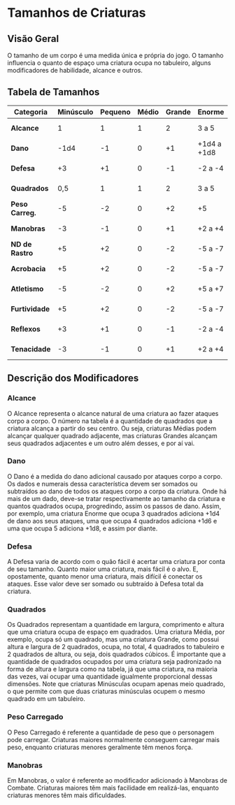 # Tamanhos de Criaturas

## Visão Geral

O tamanho de um corpo é uma medida única e própria do jogo. O tamanho influencia o quanto de espaço uma criatura ocupa no tabuleiro, alguns modificadores de habilidade, alcance e outros.

## Tabela de Tamanhos

| Categoria | Minúsculo | Pequeno | Médio | Grande | Enorme | Colossal |
|-----------|-----------|---------|-------|--------|--------|----------|
| **Alcance** | 1 | 1 | 1 | 2 | 3 a 5 | 6 ou mais |
| **Dano** | -1d4 | -1 | 0 | +1 | +1d4 a +1d8 | +1d10 ou mais |
| **Defesa** | +3 | +1 | 0 | -1 | -2 a -4 | -5 ou mais |
| **Quadrados** | 0,5 | 1 | 1 | 2 | 3 a 5 | 6 ou mais |
| **Peso Carreg.** | -5 | -2 | 0 | +2 | +5 | +10 |
| **Manobras** | -3 | -1 | 0 | +1 | +2 a +4 | +5 ou mais |
| **ND de Rastro** | +5 | +2 | 0 | -2 | -5 a -7 | -8 ou mais |
| **Acrobacia** | +5 | +2 | 0 | -2 | -5 a -7 | -8 ou mais |
| **Atletismo** | -5 | -2 | 0 | +2 | +5 a +7 | +8 ou mais |
| **Furtividade** | +5 | +2 | 0 | -2 | -5 a -7 | -8 ou mais |
| **Reflexos** | +3 | +1 | 0 | -1 | -2 a -4 | -5 ou mais |
| **Tenacidade** | -3 | -1 | 0 | +1 | +2 a +4 | +5 ou mais |

## Descrição dos Modificadores

### Alcance
O Alcance representa o alcance natural de uma criatura ao fazer ataques corpo a corpo. O número na tabela é a quantidade de quadrados que a criatura alcança a partir do seu centro. Ou seja, criaturas Médias podem alcançar qualquer quadrado adjacente, mas criaturas Grandes alcançam seus quadrados adjacentes e um outro além desses, e por aí vai.

### Dano
O Dano é a medida do dano adicional causado por ataques corpo a corpo. Os dados e numerais dessa característica devem ser somados ou subtraídos ao dano de todos os ataques corpo a corpo da criatura. Onde há mais de um dado, deve-se tratar respectivamente ao tamanho da criatura e quantos quadrados ocupa, progredindo, assim os passos de dano. Assim, por exemplo, uma criatura Enorme que ocupa 3 quadrados adiciona +1d4 de dano aos seus ataques, uma que ocupa 4 quadrados adiciona +1d6 e uma que ocupa 5 adiciona +1d8, e assim por diante.

### Defesa
A Defesa varia de acordo com o quão fácil é acertar uma criatura por conta de seu tamanho. Quanto maior uma criatura, mais fácil é o alvo. E, opostamente, quanto menor uma criatura, mais difícil é conectar os ataques. Esse valor deve ser somado ou subtraído à Defesa total da criatura.

### Quadrados
Os Quadrados representam a quantidade em largura, comprimento e altura que uma criatura ocupa de espaço em quadrados. Uma criatura Média, por exemplo, ocupa só um quadrado, mas uma criatura Grande, como possui altura e largura de 2 quadrados, ocupa, no total, 4 quadrados to tabuleiro e 2 quadrados de altura, ou seja, dois quadrados cúbicos. É importante que a quantidade de quadrados ocupados por uma criatura seja padronizado na forma de altura e largura como na tabela, já que uma criatura, na maioria das vezes, vai ocupar uma quantidade igualmente proporcional dessas dimensões. Note que criaturas Minúsculas ocupam apenas meio quadrado, o que permite com que duas criaturas minúsculas ocupem o mesmo quadrado em um tabuleiro.

### Peso Carregado
O Peso Carregado é referente a quantidade de peso que o personagem pode carregar. Criaturas maiores normalmente conseguem carregar mais peso, enquanto criaturas menores geralmente têm menos força.

### Manobras
Em Manobras, o valor é referente ao modificador adicionado à Manobras de Combate. Criaturas maiores têm mais facilidade em realizá-las, enquanto criaturas menores têm mais dificuldades.





